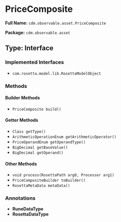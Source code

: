 # PriceComposite

**Full Name:** `cdm.observable.asset.PriceComposite`

**Package:** `cdm.observable.asset`

## Type: Interface

### Implemented Interfaces

- `com.rosetta.model.lib.RosettaModelObject`

### Methods

#### Builder Methods

- `PriceComposite build()`

#### Getter Methods

- `Class getType()`
- `ArithmeticOperationEnum getArithmeticOperator()`
- `PriceOperandEnum getOperandType()`
- `BigDecimal getBaseValue()`
- `BigDecimal getOperand()`

#### Other Methods

- `void process(RosettaPath arg0, Processor arg1)`
- `PriceCompositeBuilder toBuilder()`
- `RosettaMetaData metaData()`

### Annotations

- **RuneDataType**
- **RosettaDataType**

